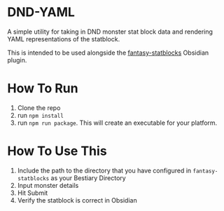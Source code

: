 # DND-YAML

A simple utility for taking in DND monster stat block data and rendering YAML representations of the statblock.

This is intended to be used alongside the [fantasy-statblocks](https://github.com/javalent/fantasy-statblocks) Obsidian plugin.

# How To Run

1. Clone the repo
2. run `npm install`
3. run `npm run package`. This will create an executable for your platform.

# How To Use This

1. Include the path to the directory that you have configured in `fantasy-statblocks` as your Bestiary Directory
2. Input monster details
3. Hit Submit
4. Verify the statblock is correct in Obsidian

